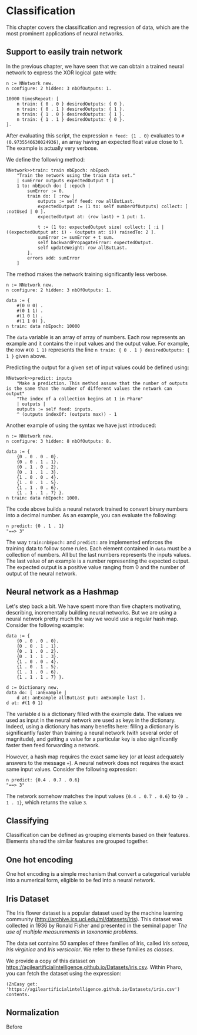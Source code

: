 
# Classification 

This chapter covers the classification and regression of data, which are the most prominent applications of neural networks.

## Support to easily train network

In the previous chapter, we have seen that we can obtain a trained neural network to express the XOR logical gate with:

```Smalltalk
n := NNetwork new.
n configure: 2 hidden: 3 nbOfOutputs: 1.

10000 timesRepeat: [ 
	n train: { 0 . 0 } desiredOutputs: { 0 }.	
	n train: { 0 . 1 } desiredOutputs: { 1 }.
	n train: { 1 . 0 } desiredOutputs: { 1 }.
	n train: { 1 . 1 } desiredOutputs: { 0 }.
].
```

After evaluating this script, the expression `n feed: {1 . 0}` evaluates to `#(0.9735546630024936)`, an array having an expected float value close to 1. The example is actually very verbose. 

We define the following method:

```Smalltalk
NNetwork>>train: train nbEpoch: nbEpoch
	"Train the network using the train data set."
	| sumError outputs expectedOutput t |
	1 to: nbEpoch do: [ :epoch |
		sumError := 0.
		train do: [ :row |
			outputs := self feed: row allButLast.
			expectedOutput := (1 to: self numberOfOutputs) collect: [ :notUsed | 0 ].
			expectedOutput at: (row last) + 1 put: 1.
			 
			t := (1 to: expectedOutput size) collect: [ :i | ((expectedOutput at: i) - (outputs at: i)) raisedTo: 2 ].
			sumError := sumError + t sum.
			self backwardPropagateError: expectedOutput.
			self updateWeight: row allButLast.
		].
		errors add: sumError
	] 
```

The method makes the network training significantly less verbose.

```Smalltalk
n := NNetwork new.
n configure: 2 hidden: 3 nbOfOutputs: 1.

data := {
	#(0 0 0) .
	#(0 1 1) .
	#(1 0 1) .
	#(1 1 0) }.
n train: data nbEpoch: 10000
```

The `data` variable is an array of array of numbers. Each row represents an example and it contains the input values and the output value. For example, the row `#(0 1 1)` represents the line `n train: { 0 . 1 } desiredOutputs: { 1 }` given above. 

Predicting the output for a given set of input values could be defined using:

```Smalltalk
NNetwork>>predict: inputs
	"Make a prediction. This method assume that the number of outputs is the same than the number of different values the network can output"
	"The index of a collection begins at 1 in Pharo"
	| outputs |
	outputs := self feed: inputs.
	^ (outputs indexOf: (outputs max)) - 1
```

Another example of using the syntax we have just introduced:

```Smalltalk
n := NNetwork new.
n configure: 3 hidden: 8 nbOfOutputs: 8.

data := {
	{0 . 0 . 0 . 0}.
	{0 . 0 . 1 . 1}.
	{0 . 1 . 0 . 2}.
	{0 . 1 . 1 . 3}.
	{1 . 0 . 0 . 4}.
	{1 . 0 . 1 . 5}.
	{1 . 1 . 0 . 6}.
	{1 . 1 . 1 . 7} }.
n train: data nbEpoch: 1000.
```

The code above builds a neural network trained to convert binary numbers into a decimal number. As an example, you can evaluate the following:

```Smalltalk
n predict: {0 . 1 . 1}
"==> 3"
```

The way `train:nbEpoch:` and `predict:` are implemented enforces the training data to follow some rules. Each element contained in `data` must be a collection of numbers. All but the last numbers represents the inputs values. The last value of an example is a number representing the expected output. The expected output is a positive value ranging from 0 and the number of output of the neural network.


## Neural network as a Hashmap

Let's step back a bit. We have spent more than five chapters motivating, describing, incrementally building neural networks. But we are using a neural network pretty much the way we would use a regular hash map. Consider the following example:

```Smalltalk
data := {
	{0 . 0 . 0 . 0}.
	{0 . 0 . 1 . 1}.
	{0 . 1 . 0 . 2}.
	{0 . 1 . 1 . 3}.
	{1 . 0 . 0 . 4}.
	{1 . 0 . 1 . 5}.
	{1 . 1 . 0 . 6}.
	{1 . 1 . 1 . 7} }.
	
d := Dictionary new.
data do: [ :anExample |
	d at: anExample allButLast put: anExample last ].
d at: #(1 0 1)
```

The variable `d` is a dictionary filled with the example data. The values we used as input in the neural network are used as keys in the dictionary. Indeed, using a dictionary has many benefits here: filling a dictionary is significantly faster than training a neural network (with several order of magnitude), and getting a value for a particular key is also significantly faster then feed forwarding a network.

However, a hash map requires the exact same key (or at least adequately answers to the message `=`). A neural network does not requires the exact same input values. Consider the following expression:

```Smalltalk
n predict: {0.4 . 0.7 . 0.6}
"==> 3"
```

The network somehow matches the input values `{0.4 . 0.7 . 0.6}` to `{0 . 1 . 1}`, which returns the value `3`. 

## Classifying 

Classification can be defined as grouping elements based on their features. Elements shared the similar features are grouped together. 

## One hot encoding

One hot encoding is a simple mechanism that convert a categorical variable into a numerical form, eligible to be fed into a neural network. 


## Iris Dataset

The Iris flower dataset is a popular dataset used by the machine learning community (http://archive.ics.uci.edu/ml/datasets/Iris). This dataset was collected in 1936 by Ronald Fisher and presented in the seminal paper _The use of multiple measurements in taxonomic problems_.

The data set contains 50 samples of three families of Iris, called _Iris setosa_, _Iris virginica_ and _Iris versicolor_. We refer to these families as _classes_.

We provide a copy of this dataset on https://agileartificialintelligence.github.io/Datasets/iris.csv. Within Pharo, you can fetch the dataset using the expression:

```Smalltalk
(ZnEasy get: 'https://agileartificialintelligence.github.io/Datasets/iris.csv') contents.
```

## Normalization

Before 
